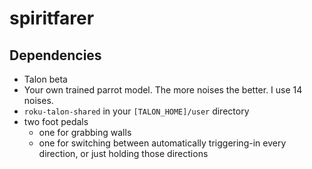 # spiritfarer

## Dependencies
- Talon beta
- Your own trained parrot model. The more noises the better. I use 14 noises.
- `roku-talon-shared` in your `[TALON_HOME]/user` directory
- two foot pedals
  - one for grabbing walls
  - one for switching between automatically triggering-in every direction, or just holding those directions